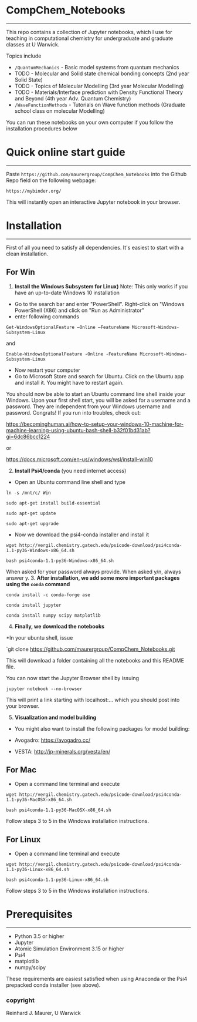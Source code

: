 # CompChem_Notebooks
--------------------

This repo contains a collection of Jupyter notebooks, which I use for teaching 
in computational chemistry for undergraduate and graduate classes at U Warwick.

Topics include
* `/QuantumMechanics` - Basic model systems from quantum mechanics
* TODO - Molecular and Solid state chemical bonding concepts (2nd year Solid State)
* TODO - Topics of Molecular Modelling (3rd year Molecular Modelling)
* TODO - Materials/Interface prediction with Density Functional Theory and Beyond (4th year Adv. Quantum Chemistry)
* `/WaveFunctionMethods` - Tutorials on Wave function methods (Graduate school class on molecular Modelling)


You can run these notebooks on your own computer if you follow the installation procedures below

# Quick online start guide
------------------

Paste `https://github.com/maurergroup/CompChem_Notebooks`
into the Github Repo field on the following webpage:

`https://mybinder.org/`

This will instantly open an interactive Jupyter notebook in your browser.

# Installation
--------------

First of all you need to satisfy all dependencies. 
It's easiest to start with a clean installation.

## For Win

1. **Install the Windows Subsystem for Linux)**
Note: This only works if you have an up-to-date Windows 10 installation

* Go to the search bar and enter "PowerShell". Right-click on "Windows PowerShell (X86) and click on "Run as Administrator"
* enter following commands

`Get-WindowsOptionalFeature –Online –FeatureName Microsoft-Windows-Subsystem-Linux`

and

`Enable-WindowsOptionalFeature -Online -FeatureName Microsoft-Windows-Subsystem-Linux`

* Now restart your computer
* Go to Microsoft Store and search for Ubuntu. Click on the Ubuntu app and install it. You might have to restart again.

You should now be able to start an Ubuntu command line shell inside your Windows. 
Upon your first shell start, you will be asked for a username and a password. 
They are independent from your Windows username and password. 
Congrats!
If you run into troubles, check out:

https://becominghuman.ai/how-to-setup-your-windows-10-machine-for-machine-learning-using-ubuntu-bash-shell-b32f01bd31ab?gi=6dc86bcc1224

or

https://docs.microsoft.com/en-us/windows/wsl/install-win10

2. **Install Psi4/conda**
(you need internet access)
* Open an Ubuntu command line shell and type

`ln -s /mnt/c/ Win`

`sudo apt-get install build-essential`

`sudo apt-get update`

`sudo apt-get upgrade`

* Now we download the psi4-conda installer and install it

`wget http://vergil.chemistry.gatech.edu/psicode-download/psi4conda-1.1-py36-Windows-x86_64.sh`

`bash psi4conda-1.1-py36-Windows-x86_64.sh`

When asked for your password always provide. When asked y/n, always answer y.
3. **After installation, we add some more important packages using the `conda` command**

`conda install -c conda-forge ase`

`conda install jupyter`

`conda install numpy scipy matplotlib`

4. **Finally, we download the notebooks**

*In your ubuntu shell, issue

`git clone https://github.com/maurergroup/CompChem_Notebooks.git

This will download a folder containing all the notebooks and this README file. 

You can now start the Jupyter Browser shell by issuing

`jupyter notebook --no-browser`

This will print a link starting with localhost:... which you should post into your browser.

5. **Visualization and model building**

* You might also want to install the following packages for model building:

- Avogadro: https://avogadro.cc/

- VESTA: http://jp-minerals.org/vesta/en/

## For Mac

* Open a command line terminal and execute

`wget http://vergil.chemistry.gatech.edu/psicode-download/psi4conda-1.1-py36-MacOSX-x86_64.sh`

`bash psi4conda-1.1-py36-MacOSX-x86_64.sh`

Follow steps 3 to 5 in the Windows installation instructions.

## For Linux

* Open a command line terminal and execute

`wget http://vergil.chemistry.gatech.edu/psicode-download/psi4conda-1.1-py36-Linux-x86_64.sh`

`bash psi4conda-1.1-py36-Linux-x86_64.sh`

Follow steps 3 to 5 in the Windows installation instructions.

# Prerequisites
---------------

* Python 3.5 or higher
* Jupyter
* Atomic Simulation Environment 3.15 or higher
* Psi4 
* matplotlib
* numpy/scipy

These requirements are easiest satisfied when using Anaconda or the Psi4 prepacked conda installer (see above).



### copyright
Reinhard J. Maurer, U Warwick

